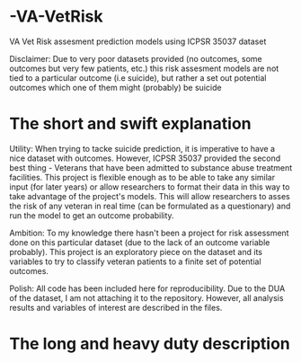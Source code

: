 # -VA-VetRisk
VA Vet Risk assesment prediction models using ICPSR 35037 dataset

Disclaimer: Due to very poor datasets provided (no outcomes, some outcomes but very few patients, etc.) this risk assesment models are not tied to a particular outcome (i.e suicide), but rather a set out potential outcomes
which one of them might (probably) be suicide

<h1>The short and swift explanation </h1>

Utility: When trying to tacke suicide prediction, it is imperative to have a nice dataset with outcomes. However, ICPSR 35037 provided the second best thing - Veterans that have been admitted to substance abuse treatment facilities. This project is flexible enough as to be able to take any similar input (for later years) or allow researchers to format their data in this way to take advantage of the project's models. This will allow researchers to asses the risk of any veteran in real time (can be formulated as a questionary) and run the model to get an outcome probability.

Ambition: To my knowledge there hasn't been a project for risk assessment done on this particular dataset (due to the lack of an outcome variable probably). This project is an exploratory piece on the dataset and its variables to try to classify veteran patients to a finite set of potential outcomes.

Polish: All code has been included here for reproducibility. Due to the DUA of the dataset, I am not attaching it to the repository. However, all analysis results and variables of interest are described in the files.

<h1> The long and heavy duty description </h1>